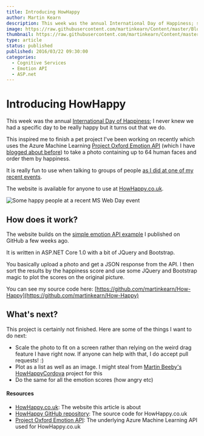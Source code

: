 ```yaml
---
title: Introducing HowHappy
author: Martin Kearn
description: This week was the annual International Day of Happiness; so i built a website ot see hwo happy you are based on your face using the Cognitive Services Emotion API
image: https://raw.githubusercontent.com/martinkearn/Content/master/Blogs/Images/HowHappyScreenShot.PNG
thumbnail: https://raw.githubusercontent.com/martinkearn/Content/master/Blogs/Images/HowHappyScreenShot_thumb.png
type: article
status: published
published: 2016/03/22 09:30:00
categories: 
  - Cognitive Services
  - Emotion API
  - ASP.net
---
```


# Introducing HowHappy

This week was the annual [International Day of Happiness](http://www.dayofhappiness.net/); I never knew we had a specific day to be really happy but it turns out that we do. 

This inspired me to finish a pet project I've been working on recently which uses the Azure Machine Learning [Project Oxford Emotion API](https://www.projectoxford.ai/emotion) (which I have [blogged about before](https://blogs.msdn.microsoft.com/martinkearn/2016/03/07/using-the-project-oxford-emotion-api-in-c-and-javascript/)) to take a photo containing up to 64 human faces and order them by happiness. 

It is really fun to use when talking to groups of people [as I did at one of my recent events](https://blogs.msdn.microsoft.com/martinkearn/2016/03/07/using-the-project-oxford-emotion-api-in-c-and-javascript/). 

The website is available for anyone to use at [HowHappy.co.uk](http://howhappy.co.uk). 

![Some happy people at a recent MS Web Day event](https://raw.githubusercontent.com/martinkearn/Content/master/Blogs/Images/HowHappyScreenShot.PNG)

## How does it work?

The website builds on the [simple emotion API example](https://github.com/martinkearn/Project-Oxford-Emotion-API-sample) I published on GitHub a few weeks ago. 

It is written in ASP.NET Core 1.0 with a bit of JQuery and Bootstrap. 

You basically upload a photo and get a JSON response from the API. I then sort the results by the happiness score and use some JQuery and Bootstrap magic to plot the scores on the original picture.

You can see my source code here: [https://github.com/martinkearn/How-Happy](https://github.com/martinkearn/How-Happy)

## What's next?

This project is certainly not finished. Here are some of the things I want to do next:

* Scale the photo to fit on a screen rather than relying on the weird drag feature I have right now. If anyone can help with that, I do accept pull requests! :)
* Plot as a list as well as an image. I might steal from [Martin Beeby's HowHappyCordova](https://github.com/thebeebs/howhappycordova) project for this
* Do the same for all the emotion scores (how angry etc)

#### Resources

* [HowHappy.co.uk](http://howhappy.co.uk): The website this article is about
* [HowHappy GitHub repository](https://github.com/martinkearn/How-Happy): The source code for HowHappy.co.uk
* [Project Oxford Emotion API](https://www.projectoxford.ai/emotion): The underlying Azure Machine Learning API used for HowHappy.co.uk
